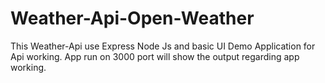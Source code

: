 # Weather-Api-Open-Weather
 
This Weather-Api use Express Node Js and basic UI
Demo Application for Api working.
App run on 3000 port will show the output regarding app working.
